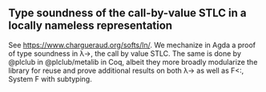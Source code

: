 ## Type soundness of the call-by-value STLC in a locally nameless representation

See https://www.chargueraud.org/softs/ln/. We mechanize in Agda a proof of type
soundness in λ→, the call by value STLC. The same is done by @plclub in
@plclub/metalib in Coq, albeit they more broadly modularize the library for
reuse and prove additional results on both λ→ as well as F<:, System F with
subtyping.


